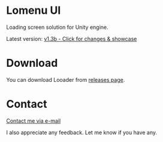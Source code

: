 # Lomenu UI
Loading screen solution for Unity engine. 

Latest version: [v1.3b - Click for changes & showcase](https://youtu.be/D7ziPl0lAlA)

# Download
You can download Looader from [releases page](https://github.com/Michsky/looader/releases).

# Contact
[Contact me via e-mail](mailto:isa.steam@outlook.com)

I also appreciate any feedback. Let me know if you have any.
